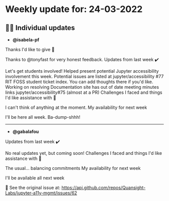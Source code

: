 # Weekly update for: 24-03-2022

## :singer: Individual updates

- **@isabela-pf**


Thanks I'd like to give 🙌

Thanks to @tonyfast for very honest feedback.
Updates from last week ✔️

Let's get students involved! Helped present potential Jupyter accessibility involvement this week. Potential issues are listed at jupyter/accessibility #77 RIT FOSS student ticket index. You can add thoughts there if you'd like.
Working on resolving Documentation site has out of date meeting minutes links jupyter/accessibility#75 (almost at a PR)
Challenges I faced and things I'd like assistance with 🙏

I can't think of anything at the moment.
My availability for next week

I'll be here all week. Ba-dump-shhh!

---

- **@gabalafou**

Updates from last week ✔️

No real updates yet, but coming soon!
Challenges I faced and things I'd like assistance with 🙏

The usual... balancing commitments
My availability for next week

I'll be available all next week

:link: See the original issue at: <https://api.github.com/repos/Quansight-Labs/jupyter-a11y-mgmt/issues/62>